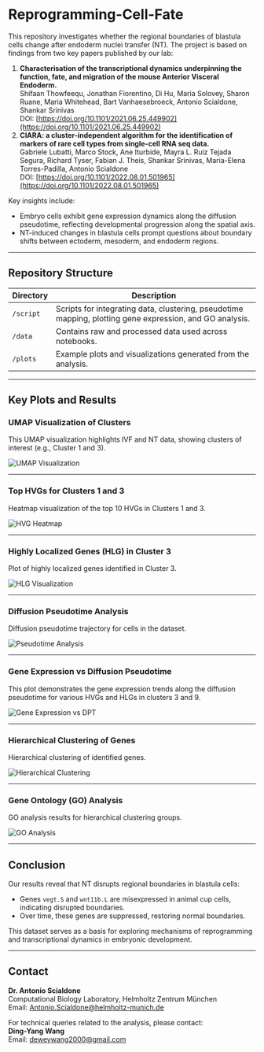 # Reprogramming-Cell-Fate

This repository investigates whether the regional boundaries of blastula cells change after endoderm nuclei transfer (NT). The project is based on findings from two key papers published by our lab:
1. **Characterisation of the transcriptional dynamics underpinning the function, fate, and migration of the mouse Anterior Visceral Endoderm.**  
   Shifaan Thowfeequ, Jonathan Fiorentino, Di Hu, Maria Solovey, Sharon Ruane, Maria Whitehead, Bart Vanhaesebroeck, Antonio Scialdone, Shankar Srinivas  
   DOI: [https://doi.org/10.1101/2021.06.25.449902](https://doi.org/10.1101/2021.06.25.449902)
2. **CIARA: a cluster-independent algorithm for the identification of markers of rare cell types from single-cell RNA seq data.**  
   Gabriele Lubatti, Marco Stock, Ane Iturbide, Mayra L. Ruiz Tejada Segura, Richard Tyser, Fabian J. Theis, Shankar Srinivas, Maria-Elena Torres-Padilla, Antonio Scialdone  
   DOI: [https://doi.org/10.1101/2022.08.01.501965](https://doi.org/10.1101/2022.08.01.501965)

Key insights include:
- Embryo cells exhibit gene expression dynamics along the diffusion pseudotime, reflecting developmental progression along the spatial axis.
- NT-induced changes in blastula cells prompt questions about boundary shifts between ectoderm, mesoderm, and endoderm regions.
---

## Repository Structure

| Directory      | Description                                      |
|----------------|--------------------------------------------------|
| `/script`      | Scripts for integrating data, clustering, pseudotime mapping, plotting gene expression, and GO analysis. |
| `/data`        | Contains raw and processed data used across notebooks. |
| `/plots`       | Example plots and visualizations generated from the analysis. |

---

## Key Plots and Results

### UMAP Visualization of Clusters
This UMAP visualization highlights IVF and NT data, showing clusters of interest (e.g., Cluster 1 and 3).

![UMAP Visualization](./plots/cluster1_3.png)

---

### Top HVGs for Clusters 1 and 3
Heatmap visualization of the top 10 HVGs in Clusters 1 and 3.

![HVG Heatmap](./plots/HVG.png)

---

### Highly Localized Genes (HLG) in Cluster 3
Plot of highly localized genes identified in Cluster 3.

![HLG Visualization](./plots/HLG.png)

---

### Diffusion Pseudotime Analysis
Diffusion pseudotime trajectory for cells in the dataset.

![Pseudotime Analysis](./plots/pseudotime.png)

---

### Gene Expression vs Diffusion Pseudotime
This plot demonstrates the gene expression trends along the diffusion pseudotime for various HVGs and HLGs in clusters 3 and 9.

![Gene Expression vs DPT](./plots/GE_vs_DPT.png)

---

### Hierarchical Clustering of Genes
Hierarchical clustering of identified genes.

![Hierarchical Clustering](./plots/Hierarchical.png)

---

### Gene Ontology (GO) Analysis
GO analysis results for hierarchical clustering groups.

![GO Analysis](./plots/GO.png)

---

## Conclusion
Our results reveal that NT disrupts regional boundaries in blastula cells:
- Genes `vegt.S` and `wnt11b.L` are misexpressed in animal cup cells, indicating disrupted boundaries.
- Over time, these genes are suppressed, restoring normal boundaries.

This dataset serves as a basis for exploring mechanisms of reprogramming and transcriptional dynamics in embryonic development.

---

## Contact

**Dr. Antonio Scialdone**  
Computational Biology Laboratory, Helmholtz Zentrum München  
Email: [Antonio.Scialdone@helmholtz-munich.de](mailto:Antonio.Scialdone@helmholtz-munich.de)  

For technical queries related to the analysis, please contact:  
**Ding-Yang Wang**  
Email: [deweywang2000@gmail.com](mailto:deweywang2000@gmail.com)
